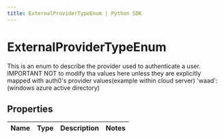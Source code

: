```yaml
---
title: ExternalProviderTypeEnum | Python SDK
---
```


# ExternalProviderTypeEnum

This is an enum to describe the provider used to authenticate a user.  IMPORTANT NOT to modify tha values here unless they are explicitly mapped with auth0's provider values(example within cloud server)  'waad': (windows azure active directory)

## Properties

Name | Type | Description | Notes
------------ | ------------- | ------------- | -------------


